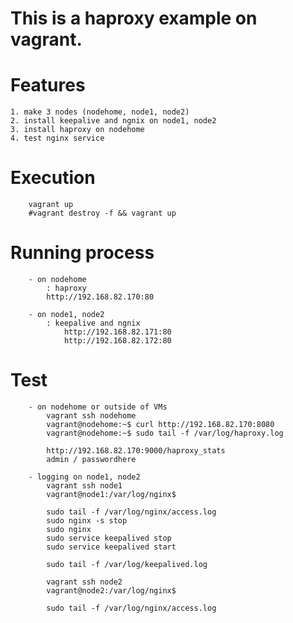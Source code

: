 This is a haproxy example on vagrant.
==========================================================================

# Features
	1. make 3 nodes (nodehome, node1, node2) 
	2. install keepalive and ngnix on node1, node2 
	3. install haproxy on nodehome
	4. test nginx service

# Execution
```
	vagrant up
	#vagrant destroy -f && vagrant up
```

# Running process
```
	- on nodehome
		: haproxy
		http://192.168.82.170:80
		
	- on node1, node2
		: keepalive and ngnix
			http://192.168.82.171:80
			http://192.168.82.172:80
```

# Test
```
	- on nodehome or outside of VMs
		vagrant ssh nodehome
		vagrant@nodehome:~$ curl http://192.168.82.170:8080
		vagrant@nodehome:~$ sudo tail -f /var/log/haproxy.log
		
		http://192.168.82.170:9000/haproxy_stats
		admin / passwordhere
	
	- logging on node1, node2
		vagrant ssh node1
		vagrant@node1:/var/log/nginx$ 
		
		sudo tail -f /var/log/nginx/access.log
		sudo nginx -s stop
		sudo nginx
		sudo service keepalived stop
		sudo service keepalived start
		
		sudo tail -f /var/log/keepalived.log
		
		vagrant ssh node2
		vagrant@node2:/var/log/nginx$ 
		
		sudo tail -f /var/log/nginx/access.log
		
```




